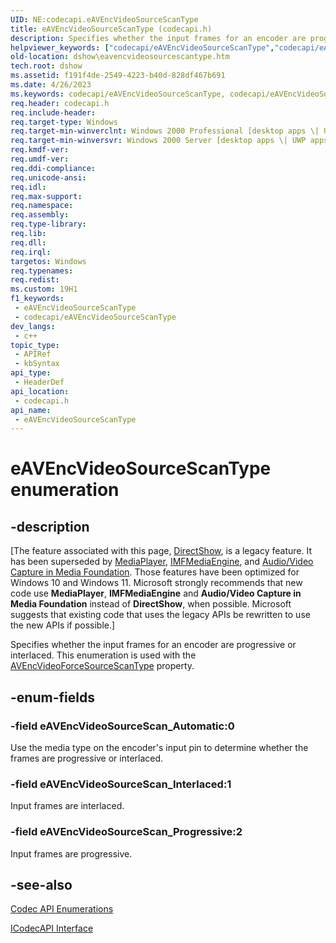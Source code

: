 ```yaml
---
UID: NE:codecapi.eAVEncVideoSourceScanType
title: eAVEncVideoSourceScanType (codecapi.h)
description: Specifies whether the input frames for an encoder are progressive or interlaced. This enumeration is used with the AVEncVideoForceSourceScanType property.
helpviewer_keywords: ["codecapi/eAVEncVideoSourceScanType","codecapi/eAVEncVideoSourceScan_Automatic","codecapi/eAVEncVideoSourceScan_Interlaced","codecapi/eAVEncVideoSourceScan_Progressive","dshow.eavencvideosourcescantype","eAVEncVideoSourceScanType","eAVEncVideoSourceScanType enumeration [DirectShow]","eAVEncVideoSourceScanTypeEnumeration","eAVEncVideoSourceScan_Automatic","eAVEncVideoSourceScan_Interlaced","eAVEncVideoSourceScan_Progressive"]
old-location: dshow\eavencvideosourcescantype.htm
tech.root: dshow
ms.assetid: f191f4de-2549-4223-b40d-828df467b691
ms.date: 4/26/2023
ms.keywords: codecapi/eAVEncVideoSourceScanType, codecapi/eAVEncVideoSourceScan_Automatic, codecapi/eAVEncVideoSourceScan_Interlaced, codecapi/eAVEncVideoSourceScan_Progressive, dshow.eavencvideosourcescantype, eAVEncVideoSourceScanType, eAVEncVideoSourceScanType enumeration [DirectShow], eAVEncVideoSourceScanTypeEnumeration, eAVEncVideoSourceScan_Automatic, eAVEncVideoSourceScan_Interlaced, eAVEncVideoSourceScan_Progressive
req.header: codecapi.h
req.include-header: 
req.target-type: Windows
req.target-min-winverclnt: Windows 2000 Professional [desktop apps \| UWP apps]
req.target-min-winversvr: Windows 2000 Server [desktop apps \| UWP apps]
req.kmdf-ver: 
req.umdf-ver: 
req.ddi-compliance: 
req.unicode-ansi: 
req.idl: 
req.max-support: 
req.namespace: 
req.assembly: 
req.type-library: 
req.lib: 
req.dll: 
req.irql: 
targetos: Windows
req.typenames: 
req.redist: 
ms.custom: 19H1
f1_keywords:
 - eAVEncVideoSourceScanType
 - codecapi/eAVEncVideoSourceScanType
dev_langs:
 - c++
topic_type:
 - APIRef
 - kbSyntax
api_type:
 - HeaderDef
api_location:
 - codecapi.h
api_name:
 - eAVEncVideoSourceScanType
---
```


# eAVEncVideoSourceScanType enumeration


## -description

\[The feature associated with this page, [DirectShow](/windows/win32/directshow/directshow), is a legacy feature. It has been superseded by [MediaPlayer](/uwp/api/Windows.Media.Playback.MediaPlayer), [IMFMediaEngine](/windows/win32/api/mfmediaengine/nn-mfmediaengine-imfmediaengine), and [Audio/Video Capture in Media Foundation](windows/win32/medfound/audio-video-capture-in-media-foundation). Those features have been optimized for Windows 10 and Windows 11. Microsoft strongly recommends that new code use **MediaPlayer**, **IMFMediaEngine** and **Audio/Video Capture in Media Foundation** instead of **DirectShow**, when possible. Microsoft suggests that existing code that uses the legacy APIs be rewritten to use the new APIs if possible.\]

Specifies whether the input frames for an encoder are progressive or interlaced. This enumeration is used with the <a href="/windows/desktop/DirectShow/avencvideoforcesourcescantype-property">AVEncVideoForceSourceScanType</a> property.

## -enum-fields

### -field eAVEncVideoSourceScan_Automatic:0

Use the media type on the encoder's input pin to determine whether the frames are progressive or interlaced.

### -field eAVEncVideoSourceScan_Interlaced:1

Input frames are interlaced.

### -field eAVEncVideoSourceScan_Progressive:2

Input frames are progressive.

## -see-also

<a href="/windows/desktop/DirectShow/codec-api-enumerations">Codec API Enumerations</a>



<a href="/windows/desktop/api/strmif/nn-strmif-icodecapi">ICodecAPI Interface</a>
